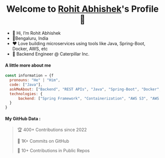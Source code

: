 <p align="center">
  <h1 align="center">Welcome to <a href="https://github.com/MrBlueBird2">Rohit Abhishek</a>'s Profile 👋</h1>
</p>
<ul>
  <li>👋 Hi, I’m Rohit Abhishek</li>
  <li>📍Bengaluru, India</li>
  <li>❤️ Love building microservices using tools like Java, Spring-Boot, Docker, AWS, etc</li>
  <li>🌱 Backend Engineer @ Caterpillar Inc.</li>
</ul>

#### A little more about me
```javascript
const information = {f
  pronouns: "He" | "Him",
  code: ["Java"],
  askMeAbout: ["Backend", "REST APIs", "Java", "Spring-Boot", "Docker", "Maven", "JUnit", "CI/CD", "Yaml", "Design Patterns"],
  technologies: {
      backend: ["Spring Framework", "Containerization", "AWS S3", "AWS Lambda", "AWS Cloudformation", "AWS CloudWatch"],
  }
}
```

#### My GitHub Data :
> 🏆 400+ Contributions since 2022
 > 
> 📜 1K+ Commits on GitHub
 > 
> 🔑 10+ Contributions in Public Repos
 > 

